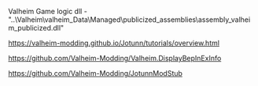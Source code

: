 Valheim Game logic dll - "..\Valheim\valheim_Data\Managed\publicized_assemblies\assembly_valheim_publicized.dll"

https://valheim-modding.github.io/Jotunn/tutorials/overview.html

https://github.com/Valheim-Modding/Valheim.DisplayBepInExInfo

https://github.com/Valheim-Modding/JotunnModStub